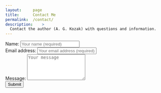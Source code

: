 ```yaml
---
layout: 	page
title:		Contact Me
permalink:	/contact/
description:    >
  Contact the author (A. G. Kozak) with questions and information.
---
```


<form action="https://fabform.io/f/z9Skwlv" method="post">
	<div class="form-group">
		<label for="name">Name:</label>
		<input type="text" class="form-control" id="name" name="name" placeholder="Your name (required)" required>
  </div>
	<div class="form-group">
    		<label for="email">Email address:</label>
    		<input type="email" id="email" name="email" class="form-control" placeholder="Your email address (required)" required>
  </div>
  <div class="form-group">
		<label for="message">Message:</label>
		<textarea class="form-control" id="message" name="message" rows="5" placeholder="Your message"></textarea>
	</div>
	<button type="submit" class="btn btn-primary">Submit</button>
</form>
